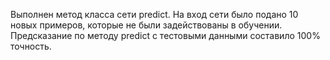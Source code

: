 Выполнен метод класса сети predict. На вход сети было подано 10 новых примеров, которые не были задействованы в обучении. Предсказание по методу predict с тестовыми данными составило 100% точность.
